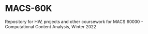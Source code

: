 # MACS-60K
Repository for HW, projects and other coursework for MACS 60000 - Computational Content Analysis, Winter 2022

